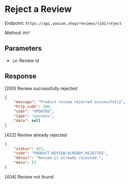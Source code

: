 # Reject a Review

Endpoint: `https://api.youcan.shop/reviews/{id}/reject` 

Method: `PUT`

## Parameters

- `id`: Review id

## Response

[200] Review successfully rejected

```json
{
    "message": "Product review rejected successfully",
    "http_code": 200,
    "code": "UPDATED",
    "type": "success",
    "data": null
}
```

[422] Review already rejected

```json
{
    "status": 422,
    "code": "PRODUCT-REVIEW-ALREADY-REJECTED",
    "detail": "Review is already rejected.",
    "meta": []
}
```

[404] Review not found